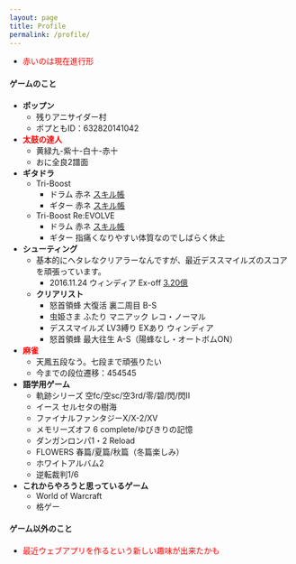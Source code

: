 ```yaml
---
layout: page
title: Profile
permalink: /profile/
---
```

* <font color="red">赤いのは現在進行形</font>

#### **ゲームのこと**
* **ポップン**
  * 残りアニサイダー村
  * ポプともID：632820141042
* **<font color="red">太鼓の達人</font>**
  * 黄緑九-紫十-白十-赤十
  * おに全良2譜面
* **ギタドラ**
  * Tri-Boost
    * ドラム 赤ネ [スキル帳](https://gitadora-skill-viewer.herokuapp.com/tb/1/d) 
    * ギター 赤ネ [スキル帳](https://gitadora-skill-viewer.herokuapp.com/tb/1/g) 
  * Tri-Boost Re:EVOLVE
    * ドラム 赤ネ [スキル帳](https://gitadora-skill-viewer.herokuapp.com/tbre/1/d)
    * ギター 指痛くなりやすい体質なのでしばらく休止
* **シューティング**
  * 基本的にヘタレなクリアラーなんですが、最近デススマイルズのスコアを頑張っています。
    * 2016.11.24 ウィンディア Ex-off [3.20億](https://twitter.com/ssdh233/status/801364272563572737)
  * **クリアリスト**
    * 怒首領蜂 大復活 裏二周目 B-S
    * 虫姫さま ふたり マニアック レコ・ノーマル
    * デススマイルズ LV3縛り EXあり ウィンディア
    * 怒首領蜂 最大往生 A-S（陽蜂なし・オートボムON）
* **<font color="red">麻雀</font>**
  * 天鳳五段なう。七段まで頑張りたい
  * 今までの段位遷移：454545
* **語学用ゲーム**
  * 軌跡シリーズ 空fc/空sc/空3rd/零/碧/閃/閃II
  * イース セルセタの樹海
  * ファイナルファンタジーX/X-2/XV
  * メモリーズオフ 6 complete/ゆびきりの記憶
  * ダンガンロンパ1・2 Reload
  * FLOWERS 春篇/夏篇/秋篇（冬篇楽しみ）
  * ホワイトアルバム2
  * 逆転裁判1/6
* **これからやろうと思っているゲーム**
  * World of Warcraft
  * 格ゲー

#### **ゲーム以外のこと**
* <font color="red">最近ウェブアプリを作るという新しい趣味が出来たかも</font>